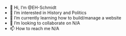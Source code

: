 - 👋 Hi, I’m @EH-Schmidt
- 👀 I’m interested in History and Politics
- 🌱 I’m currently learning how to build/manage a website
- 💞️ I’m looking to collaborate on N/A
- 📫 How to reach me N/A

<!---
EH-Schmidt/EH-Schmidt is a ✨ special ✨ repository because its `README.md` (this file) appears on your GitHub profile.
You can click the Preview link to take a look at your changes.
--->
